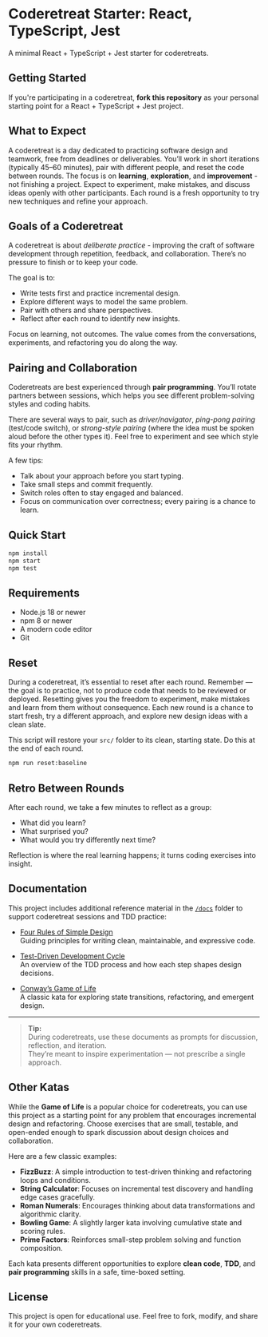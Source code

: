 <!--
  NOTE: This file is generated. Do not edit README.md directly.
  Edit README.template.md and shared fragments in vendor/coderetreat-docs/.
-->

# Coderetreat Starter: React, TypeScript, Jest

A minimal React + TypeScript + Jest starter for coderetreats.

## Getting Started

If you're participating in a coderetreat, **fork this repository** as your personal starting point for a React + TypeScript + Jest project.

<!-- begin-include: docs/readme-parts/what-to-expect.md -->
## What to Expect

A coderetreat is a day dedicated to practicing software design and teamwork, free from deadlines or deliverables. You’ll work in short iterations (typically 45–60 minutes), pair with different people, and reset the code between rounds. The focus is on **learning**, **exploration**, and **improvement** - not finishing a project. Expect to experiment, make mistakes, and discuss ideas openly with other participants. Each round is a fresh opportunity to try new techniques and refine your approach.
<!-- end-include: docs/readme-parts/what-to-expect.md -->

<!-- begin-include: docs/readme-parts/goals.md -->
## Goals of a Coderetreat

A coderetreat is about *deliberate practice* - improving the craft of software development through repetition, feedback, and collaboration. There’s no pressure to finish or to keep your code.

The goal is to:

- Write tests first and practice incremental design.
- Explore different ways to model the same problem.
- Pair with others and share perspectives.
- Reflect after each round to identify new insights.

Focus on learning, not outcomes. The value comes from the conversations, experiments, and refactoring you do along the way.
<!-- end-include: docs/readme-parts/goals.md -->

<!-- begin-include: docs/readme-parts/pairing-and-collaboration.md -->
## Pairing and Collaboration

Coderetreats are best experienced through **pair programming**. You’ll rotate partners between sessions, which helps you see different problem-solving styles and coding habits.  

There are several ways to pair, such as *driver/navigator*, *ping-pong pairing* (test/code switch), or *strong-style pairing* (where the idea must be spoken aloud before the other types it). Feel free to experiment and see which style fits your rhythm.

A few tips:

- Talk about your approach before you start typing.  
- Take small steps and commit frequently.  
- Switch roles often to stay engaged and balanced.  
- Focus on communication over correctness; every pairing is a chance to learn.
<!-- end-include: docs/readme-parts/pairing-and-collaboration.md -->

## Quick Start

```bash
npm install
npm start
npm test
```

## Requirements

- Node.js 18 or newer
- npm 8 or newer
- A modern code editor
- Git

## Reset

During a coderetreat, it’s essential to reset after each round. Remember — the goal is to practice, not to produce code that needs to be reviewed or deployed. Resetting gives you the freedom to experiment, make mistakes and learn from them without consequence. Each new round is a chance to start fresh, try a different approach, and explore new design ideas with a clean slate.

This script will restore your `src/` folder to its clean, starting state. Do this at the end of each round.

```bash
npm run reset:baseline
```

<!-- begin-include: docs/readme-parts/retro-between-rounds.md -->
## Retro Between Rounds

After each round, we take a few minutes to reflect as a group:

- What did you learn?
- What surprised you?
- What would you try differently next time?

Reflection is where the real learning happens; it turns coding exercises into insight.
<!-- end-include: docs/readme-parts/retro-between-rounds.md -->

<!-- begin-include: docs/readme-parts/documentation.md -->
## Documentation

This project includes additional reference material in the [`/docs`](./docs) folder to support coderetreat sessions and TDD practice:

- [Four Rules of Simple Design](./docs/four-rules-of-simple-design.md)  
  Guiding principles for writing clean, maintainable, and expressive code.

- [Test-Driven Development Cycle](./docs/tdd-cycle.md)  
  An overview of the TDD process and how each step shapes design decisions.

- [Conway’s Game of Life](./docs/conways-game-of-life.md)  
  A classic kata for exploring state transitions, refactoring, and emergent design.

---

> **Tip:**  
> During coderetreats, use these documents as prompts for discussion, reflection, and iteration.  
> They’re meant to inspire experimentation — not prescribe a single approach.
<!-- end-include: docs/readme-parts/documentation.md -->

<!-- begin-include: docs/readme-parts/other-katas.md -->
## Other Katas

While the **Game of Life** is a popular choice for coderetreats, you can use this project as a starting point for any problem that encourages incremental design and refactoring. Choose exercises that are small, testable, and open-ended enough to spark discussion about design choices and collaboration.

Here are a few classic examples:

- **FizzBuzz**: A simple introduction to test-driven thinking and refactoring loops and conditions.  
- **String Calculator**: Focuses on incremental test discovery and handling edge cases gracefully.  
- **Roman Numerals**: Encourages thinking about data transformations and algorithmic clarity.  
- **Bowling Game**: A slightly larger kata involving cumulative state and scoring rules.  
- **Prime Factors**: Reinforces small-step problem solving and function composition.  

Each kata presents different opportunities to explore **clean code**, **TDD**, and **pair programming** skills in a safe, time-boxed setting.
<!-- end-include: docs/readme-parts/other-katas.md -->

<!-- begin-include: docs/readme-parts/license.md -->
## License

This project is open for educational use. Feel free to fork, modify, and share it for your own coderetreats.
<!-- end-include: docs/readme-parts/license.md -->